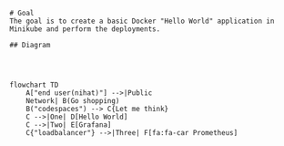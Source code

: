     # Goal
    The goal is to create a basic Docker "Hello World" application in Minikube and perform the deployments.
    
    ## Diagram
    



    flowchart TD
        A["end user(nihat)"] -->|Public
        Network| B(Go shopping)
        B("codespaces") --> C{Let me think}
        C -->|One| D[Hello World]
        C -->|Two| E[Grafana]
        C{"loadbalancer"} -->|Three| F[fa:fa-car Prometheus]